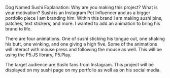 Dog Named Sushi
Explanation:
Why are you making this project? What is your motivation?
Sushi is an Instagram Pet Influencer and as a bigger portfolio piece I am branding him.
Within this brand I am making sushi pins, patches, text stickers, and more. I wanted to add
an animation to bring his brand to life.

There are four animations. One of sushi sticking his tongue out, one shaking his butt, one winking, and one giving a high five.
Some of the animations will interact with mouse press and following the mouse as well. This will be using the P5.JS library, P5.Play.

The target audience are Sushi fans from Instagram. This project will be displayed on my sushi page on my portfolio as well as on his social media.
